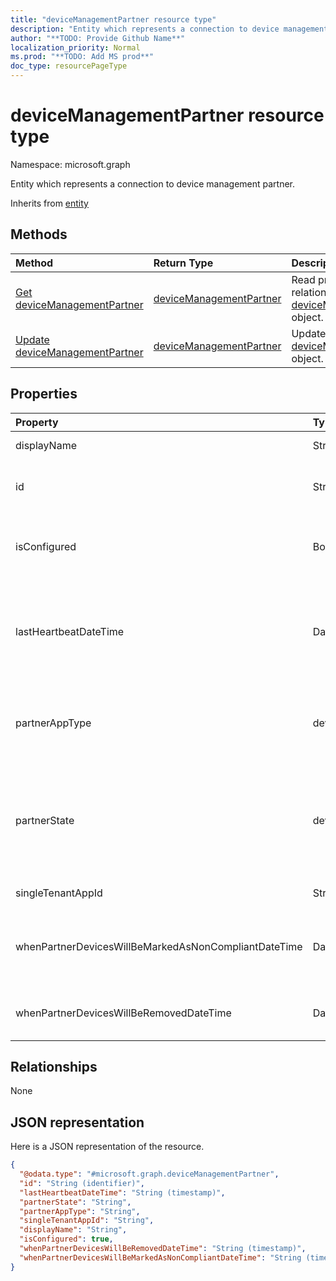 ```yaml
---
title: "deviceManagementPartner resource type"
description: "Entity which represents a connection to device management partner."
author: "**TODO: Provide Github Name**"
localization_priority: Normal
ms.prod: "**TODO: Add MS prod**"
doc_type: resourcePageType
---
```


# deviceManagementPartner resource type


Namespace: microsoft.graph

Entity which represents a connection to device management partner.


Inherits from [entity](../resources/entity.md)

## Methods
|Method|Return Type|Description|
|:---|:---|:---|
|[Get deviceManagementPartner](../api/devicemanagementpartner-get.md)|[deviceManagementPartner](../resources/devicemanagementpartner.md)|Read properties and relationships of a [deviceManagementPartner](../resources/devicemanagementpartner.md) object.|
|[Update deviceManagementPartner](../api/devicemanagementpartner-update.md)|[deviceManagementPartner](../resources/devicemanagementpartner.md)|Update the properties of a [deviceManagementPartner](../resources/devicemanagementpartner.md) object.|

## Properties
|Property|Type|Description|
|:---|:---|:---|
|displayName|String|Partner display name|
|id|String|**TODO: Add Description** Inherited from [entity](../resources/entity.md)|
|isConfigured|Boolean|Whether device management partner is configured or not|
|lastHeartbeatDateTime|DateTimeOffset|Timestamp of last heartbeat after admin enabled option Connect to Device management Partner|
|partnerAppType|deviceManagementPartnerAppType|Partner App type. Possible values are: `unknown`, `singleTenantApp`, `multiTenantApp`.|
|partnerState|deviceManagementPartnerTenantState|Partner state of this tenant. Possible values are: `unknown`, `unavailable`, `enabled`, `terminated`, `rejected`, `unresponsive`.|
|singleTenantAppId|String|Partner Single tenant App id|
|whenPartnerDevicesWillBeMarkedAsNonCompliantDateTime|DateTimeOffset|DateTime in UTC when PartnerDevices will be marked as NonCompliant|
|whenPartnerDevicesWillBeRemovedDateTime|DateTimeOffset|DateTime in UTC when PartnerDevices will be removed|

## Relationships
None

## JSON representation
Here is a JSON representation of the resource.
<!-- {
  "blockType": "resource",
  "keyProperty": "id",
  "@odata.type": "microsoft.graph.deviceManagementPartner",
  "baseType": "microsoft.graph.entity",
  "openType": false
}
-->
``` json
{
  "@odata.type": "#microsoft.graph.deviceManagementPartner",
  "id": "String (identifier)",
  "lastHeartbeatDateTime": "String (timestamp)",
  "partnerState": "String",
  "partnerAppType": "String",
  "singleTenantAppId": "String",
  "displayName": "String",
  "isConfigured": true,
  "whenPartnerDevicesWillBeRemovedDateTime": "String (timestamp)",
  "whenPartnerDevicesWillBeMarkedAsNonCompliantDateTime": "String (timestamp)"
}
```


